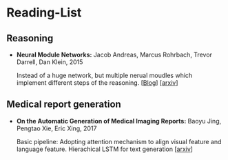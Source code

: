 # Reading-List

## Reasoning
* **Neural Module Networks:** Jacob Andreas, Marcus Rohrbach, Trevor Darrell, Dan Klein, 2015

  Instead of a huge network, but multiple nerual moudles which implement different steps of the reasoning.
[[Blog](https://bair.berkeley.edu/blog/2017/06/20/learning-to-reason-with-neural-module-networks/)]
[[arxiv](https://arxiv.org/abs/1511.02799)]

## Medical report generation
* **On the Automatic Generation of Medical Imaging Reports:** Baoyu Jing, Pengtao Xie, Eric Xing, 2017

  Basic pipeline: Adopting attention mechanism to align visual feature and language feature. Hierachical LSTM for text generation
  [[arxiv](https://arxiv.org/abs/1711.08195)]

